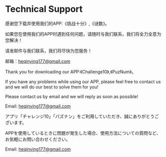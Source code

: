 # Technical Support
感谢您下载并使用我们的APP:《挑战十分》,《谜数》。

如果您在使用我们的APP时遇到任何问题，请随时与我们联系，我们将全力全意为您解决！

请发邮件与我们联系，我们将尽快为您服务！

邮箱：heqinying177@gmail.com


Thank you for downloading our APP:《Challenge10》,《PuzNum》。

If you have any problems while using our APP, please feel free to contact us and we will do our best to solve them for you!

Please contact us by email and we will reply as soon as possible!

Email: heqinying177@gmail.com


アプリ「チャレンジ10」「パズナン」をご利用していただき、誠にありがとうございます。

APPを使用しているときに問題が発生した場合、使用方法についての質問など、お気軽にお問い合わせください。

Email: heqinying177@gmail.com

